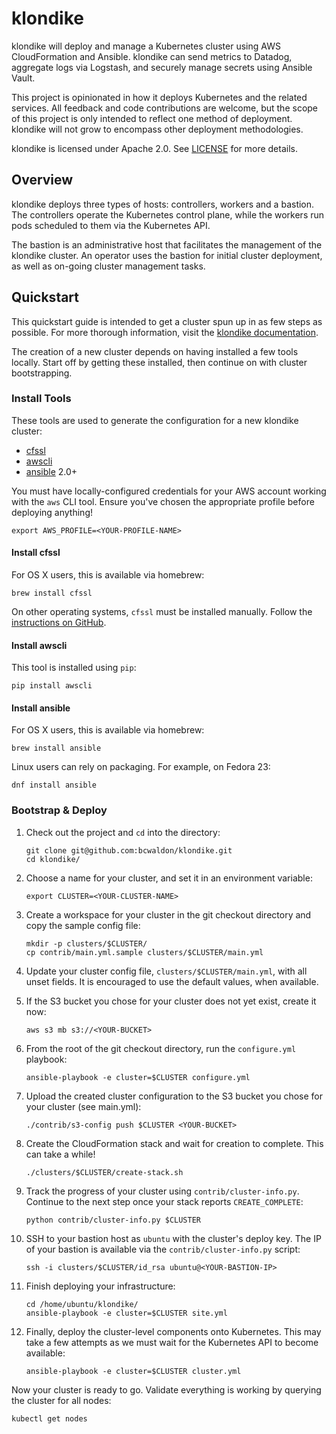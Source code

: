 # klondike

klondike will deploy and manage a Kubernetes cluster using AWS CloudFormation and Ansible.
klondike can send metrics to Datadog, aggregate logs via Logstash, and securely manage secrets using Ansible Vault.

This project is opinionated in how it deploys Kubernetes and the related services.
All feedback and code contributions are welcome, but the scope of this project is only intended to reflect one method of deployment.
klondike will not grow to encompass other deployment methodologies.

klondike is licensed under Apache 2.0.
See [LICENSE](LICENSE) for more details.

## Overview

klondike deploys three types of hosts: controllers, workers and a bastion.
The controllers operate the Kubernetes control plane, while the workers run pods scheduled to them via the Kubernetes API.

The bastion is an administrative host that facilitates the management of the klondike cluster.
An operator uses the bastion for initial cluster deployment, as well as on-going cluster management tasks.

## Quickstart

This quickstart guide is intended to get a cluster spun up in as few steps as possible.
For more thorough information, visit the [klondike documentation](https://github.com/bcwaldon/klondike/tree/master/docs/index.md).

The creation of a new cluster depends on having installed a few tools locally.
Start off by getting these installed, then continue on with cluster bootstrapping.

### Install Tools

These tools are used to generate the configuration for a new klondike cluster:

- [cfssl](https://github.com/cloudflare/cfssl)
- [awscli](https://aws.amazon.com/cli/)
- [ansible](https://www.ansible.com/) 2.0+

You must have locally-configured credentials for your AWS account working with the `aws` CLI tool.
Ensure you've chosen the appropriate profile before deploying anything!

```
export AWS_PROFILE=<YOUR-PROFILE-NAME>
```

#### Install cfssl

For OS X users, this is available via homebrew:

```
brew install cfssl
```

On other operating systems, `cfssl` must be installed manually.
Follow the [instructions on GitHub](https://github.com/cloudflare/cfssl#installation).

#### Install awscli

This tool is installed using `pip`:

```
pip install awscli
```

#### Install ansible

For OS X users, this is available via homebrew:

```
brew install ansible
```

Linux users can rely on packaging.
For example, on Fedora 23:

```
dnf install ansible
```

### Bootstrap & Deploy

1. Check out the project and `cd` into the directory:

	```
	git clone git@github.com:bcwaldon/klondike.git
	cd klondike/
	```

1. Choose a name for your cluster, and set it in an environment variable:

	```
	export CLUSTER=<YOUR-CLUSTER-NAME>
	```

1. Create a workspace for your cluster in the git checkout directory and copy the sample config file:

	```
	mkdir -p clusters/$CLUSTER/
	cp contrib/main.yml.sample clusters/$CLUSTER/main.yml
	```

1. Update your cluster config file, `clusters/$CLUSTER/main.yml`, with all unset fields. It is encouraged to use the default values, when available.

1. If the S3 bucket you chose for your cluster does not yet exist, create it now:

	```
	aws s3 mb s3://<YOUR-BUCKET>
	```

1. From the root of the git checkout directory, run the `configure.yml` playbook:

	```
	ansible-playbook -e cluster=$CLUSTER configure.yml
	```

1. Upload the created cluster configuration to the S3 bucket you chose for your cluster (see main.yml):

	```
	./contrib/s3-config push $CLUSTER <YOUR-BUCKET>
	```

1. Create the CloudFormation stack and wait for creation to complete. This can take a while!

	```
	./clusters/$CLUSTER/create-stack.sh
	```

1. Track the progress of your cluster using `contrib/cluster-info.py`. Continue to the next step once your stack reports `CREATE_COMPLETE`:

	```
	python contrib/cluster-info.py $CLUSTER
	```

1. SSH to your bastion host as `ubuntu` with the cluster's deploy key. The IP of your bastion is available via the `contrib/cluster-info.py` script:

	```
	ssh -i clusters/$CLUSTER/id_rsa ubuntu@<YOUR-BASTION-IP>
	```

1. Finish deploying your infrastructure:

	```
	cd /home/ubuntu/klondike/
	ansible-playbook -e cluster=$CLUSTER site.yml
	```

1. Finally, deploy the cluster-level components onto Kubernetes. This may take a few attempts as we must wait for the Kubernetes API to become available:

	```
	ansible-playbook -e cluster=$CLUSTER cluster.yml
	```

Now your cluster is ready to go.
Validate everything is working by querying the cluster for all nodes:

```
kubectl get nodes
```
